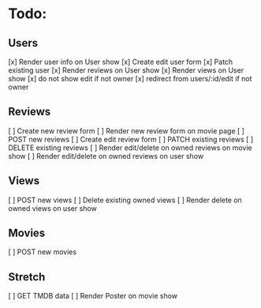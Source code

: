# Todo:
## Users
[x] Render user info on User show
[x] Create edit user form
[x] Patch existing user
[x] Render reviews on User show
[x] Render views on User show
[x] do not show edit if not owner
[x] redirect from users/:id/edit if not owner

## Reviews
[ ] Create new review form
[ ] Render new review form on movie page
[ ] POST new reviews
[ ] Create edit review form
[ ] PATCH existing reviews
[ ] DELETE existing reviews
[ ] Render edit/delete on owned reviews on movie show
[ ] Render edit/delete on owned reviews on user show

## Views
[ ] POST new views
[ ] Delete existing owned views
[ ] Render delete on owned views on user show

## Movies
[ ] POST new movies

## Stretch
[ ] GET TMDB data
[ ] Render Poster on movie show


